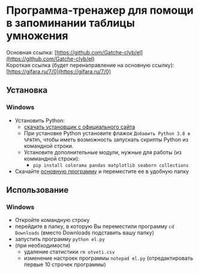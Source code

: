 # Программа-тренажер для помощи в запоминании таблицы умножения

Основная ссылка: [https://github.com/Gatche-clyb/el](https://github.com/Gatche-clyb/el)  
Короткая ссылка (будет перенаправление на основную ссылку): [https://gifara.ru/7/0](https://gifara.ru/7/0)

## Установка

### Windows

* Установить Python:
    * [скачать установщик с официального сайта](https://www.python.org/downloads/windows/ "желательно выбрать последнюю стабильную версию")
    * При установке Python установите флажок `Добавить Python 3.8 в %PATH%`, чтобы иметь возможность запускать скрипты Python из командной строки.
    * Установите дополнительные модули, нужные для работы (из коммандной строки):
        * `pip install colorama pandas matplotlib seaborn collections`
* Скачайте [основную программу](https://github.com/Gatche-clyb/el/blob/main/el.py) и переместите ее в удобную папку
    <!--* Установите программу: 'pip install el'-->

<!--- Многострочный комменарий
### Linux (Ubuntu)

* установите python: `sudo apt install python3`
* установите дополнительные модули: `sudo apt install python3-pandas`
-->

## Использование

### Windows

* Откройте командную строку
* перейдите в папку, в которую Вы переместили программу `cd Downloads` (вместо Downloads подставить вашу папку)
* запустить программу `python el.py`
* (при необходимости)
    * удаление статистики `rm otveti.csv`
    * изменение настроек программы `notepad el.py` (отредактировать первые 10 строчек программы)
